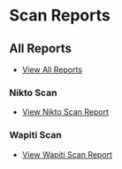 # Scan Reports

## All Reports

- [View All Reports](https://raw.githack.com/dotCMS/core-test-results/release-23.06/pentest/2023-07-07-release-23.06/index.html)
### Nikto Scan

- [View Nikto Scan Report](https://raw.githack.com/dotCMS/core-test-results/release-23.06/pentest/2023-07-07-release-23.06/nikto_scan.html)
### Wapiti Scan

- [View Wapiti Scan Report](https://raw.githack.com/dotCMS/core-test-results/release-23.06/pentest/2023-07-07-release-23.06/wapiti_scan.html)
